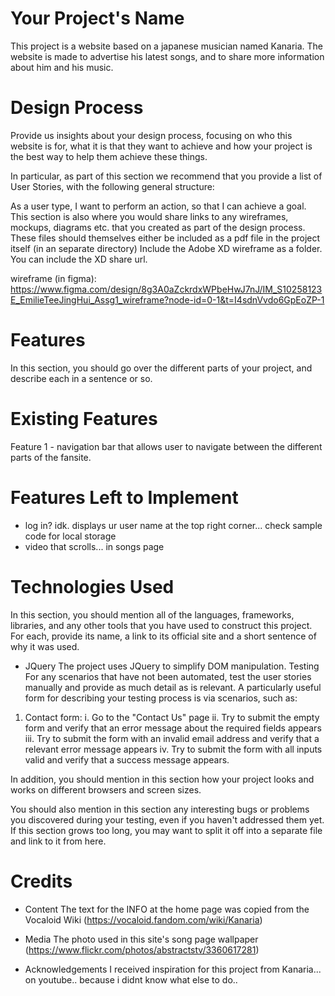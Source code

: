 # Your Project's Name
This project is a website based on a japanese musician named Kanaria. The website is made to advertise his latest songs, and to share more information about him and his music.

# Design Process
Provide us insights about your design process, focusing on who this website is for, what it is that they want to achieve and how your project is the best way to help them achieve these things.

In particular, as part of this section we recommend that you provide a list of User Stories, with the following general structure:

As a user type, I want to perform an action, so that I can achieve a goal.
This section is also where you would share links to any wireframes, mockups, diagrams etc. that you created as part of the design process. These files should themselves either be included as a pdf file in the project itself (in an separate directory) Include the Adobe XD wireframe as a folder. You can include the XD share url.

wireframe (in figma): https://www.figma.com/design/8g3A0aZckrdxWPbeHwJ7nJ/IM_S10258123E_EmilieTeeJingHui_Assg1_wireframe?node-id=0-1&t=I4sdnVvdo6GpEoZP-1

# Features
In this section, you should go over the different parts of your project, and describe each in a sentence or so.

# Existing Features
Feature 1 - navigation bar that allows user to navigate between the different parts of the fansite.

# Features Left to Implement
- log in? idk. displays ur user name at the top right corner... check sample code for local storage
- video that scrolls... in songs page

# Technologies Used
In this section, you should mention all of the languages, frameworks, libraries, and any other tools that you have used to construct this project. For each, provide its name, a link to its official site and a short sentence of why it was used.


- JQuery
The project uses JQuery to simplify DOM manipulation.
Testing
For any scenarios that have not been automated, test the user stories manually and provide as much detail as is relevant. A particularly useful form for describing your testing process is via scenarios, such as:


1. Contact form:
i. Go to the "Contact Us" page
ii. Try to submit the empty form and verify that an error message about the required fields appears
iii. Try to submit the form with an invalid email address and verify that a relevant error message appears
iv. Try to submit the form with all inputs valid and verify that a success message appears.

In addition, you should mention in this section how your project looks and works on different browsers and screen sizes.

You should also mention in this section any interesting bugs or problems you discovered during your testing, even if you haven't addressed them yet.
If this section grows too long, you may want to split it off into a separate file and link to it from here.

# Credits
- Content
The text for the INFO at the home page was copied from the Vocaloid Wiki (https://vocaloid.fandom.com/wiki/Kanaria)
- Media
The photo used in this site's song page wallpaper (https://www.flickr.com/photos/abstractstv/3360617281)

- Acknowledgements
I received inspiration for this project from Kanaria... on youtube.. because i didnt know what else to do..